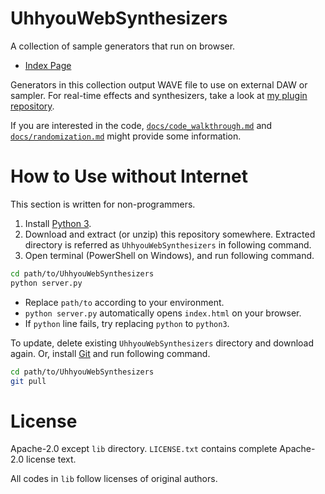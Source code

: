 # UhhyouWebSynthesizers
A collection of sample generators that run on browser.

- [Index Page](https://ryukau.github.io/UhhyouWebSynthesizers/)

Generators in this collection output WAVE file to use on external DAW or sampler. For real-time effects and synthesizers, take a look at [my plugin repository](https://github.com/ryukau/VSTPlugins).

If you are interested in the code, [`docs/code_walkthrough.md`](https://github.com/ryukau/UhhyouWebSynthesizers/blob/main/docs/code_walkthrough.md) and [`docs/randomization.md`](https://github.com/ryukau/UhhyouWebSynthesizers/blob/main/docs/randomization.md) might provide some information.

# How to Use without Internet
This section is written for non-programmers.

1. Install [Python 3](https://www.python.org/).
2. Download and extract (or unzip) this repository somewhere. Extracted directory is referred as `UhhyouWebSynthesizers` in following command.
3. Open terminal (PowerShell on Windows), and run following command.

```bash
cd path/to/UhhyouWebSynthesizers
python server.py
```

- Replace `path/to` according to your environment.
- `python server.py` automatically opens `index.html` on your browser.
- If `python` line fails, try replacing `python` to `python3`.

To update, delete existing `UhhyouWebSynthesizers` directory and download again. Or, install [Git](https://git-scm.com/) and run following command.

```bash
cd path/to/UhhyouWebSynthesizers
git pull
```

# License
Apache-2.0 except `lib` directory. `LICENSE.txt` contains complete Apache-2.0 license text.

All codes in `lib` follow licenses of original authors.
